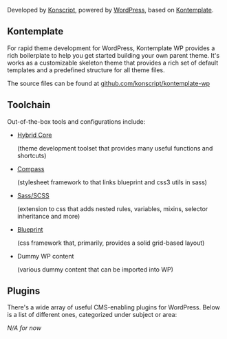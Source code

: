 Developed by [Konscript](http://konscript.com), powered by [WordPress](http://wordpress.org), based on [Kontemplate](http://github.com/konscript/kontemplate-wp).

## Kontemplate

For rapid theme development for WordPress, Kontemplate WP provides a rich boilerplate to help you get started building your own parent theme. It's works as a customizable skeleton theme that provides a rich set of default templates and a predefined structure for all theme files.

The source files can be found at [github.com/konscript/kontemplate-wp](http://github.com/konscript/kontemplate-wp)

## Toolchain

Out-of-the-box tools and configurations include:

* [Hybrid Core](http://themehybrid.com/hybrid-core)

	(theme development toolset that provides many useful functions and shortcuts)

* [Compass](http://compass-style.org)
	
	(stylesheet framework to that links blueprint and css3 utils in sass)

* [Sass/SCSS](http://sass-lang.com)

	(extension to css that adds nested rules, variables, mixins, selector inheritance and more)

* [Blueprint](http://blueprintcss.org)

	(css framework that, primarily, provides a solid grid-based layout)

* Dummy WP content

	(various dummy content that can be imported into WP)

## Plugins

There's a wide array of useful CMS-enabling plugins for WordPress. Below is a list of different ones, categorized under subject or area:

*N/A for now*